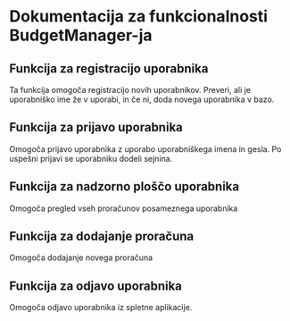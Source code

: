 # Dokumentacija za funkcionalnosti BudgetManager-ja

## Funkcija za registracijo uporabnika
Ta funkcija omogoča registracijo novih uporabnikov. Preveri, ali je uporabniško ime že v uporabi, in če ni, doda novega uporabnika v bazo.

## Funkcija za prijavo uporabnika
Omogoča prijavo uporabnika z uporabo uporabniškega imena in gesla. Po uspešni prijavi se uporabniku dodeli sejnina.

## Funkcija za nadzorno ploščo uporabnika
Omogoča pregled vseh proračunov posameznega uporabnika

## Funkcija za dodajanje proračuna
Omogoča dodajanje novega proračuna

## Funkcija za odjavo uporabnika
Omogoča odjavo uporabnika iz spletne aplikacije.
